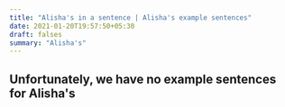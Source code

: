 ```yaml
---
title: "Alisha's in a sentence | Alisha's example sentences"
date: 2021-01-20T19:57:50+05:30
draft: falses
summary: "Alisha's"
---
```

## Unfortunately, we have no example sentences for Alisha's                 
